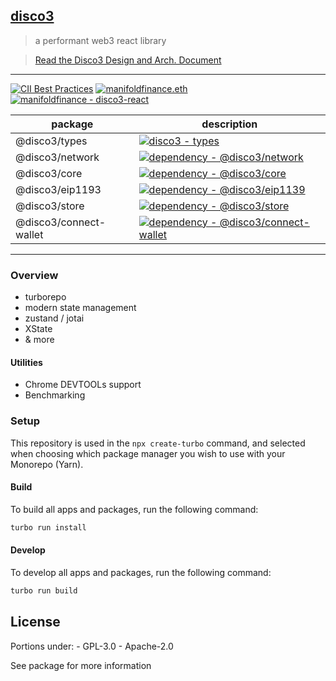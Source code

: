 <!-- VERSION 2022.01.04 -->

## [disco3](https://manifoldfinance.com)

> a performant web3 react library

> [Read the Disco3 Design and Arch. Document](https://github.com/manifoldfinance/disco3-react/blob/master/DISCO3.md)

---

[![CII Best Practices](https://bestpractices.coreinfrastructure.org/projects/5693/badge)](https://bestpractices.coreinfrastructure.org/projects/5693)
[![manifoldfinance.eth](https://img.shields.io/static/v1?label=&message=manifoldfinance.eth&color=black&logo=ethereum&logoColor=white)](https://etherscan.io/enslookup-search?search=manifoldfinance.eth)
[![manifoldfinance - disco3-react](https://img.shields.io/static/v1?label=manifoldfinance&message=disco3-react&color=black&logo=github)](https://github.com/manifoldfinance/disco3-react 'Go to GitHub repo')

| package                | description                                                                                                                                                                                          |
| ---------------------- | ---------------------------------------------------------------------------------------------------------------------------------------------------------------------------------------------------- |
| @disco3/types          | [![disco3 - types](https://img.shields.io/badge/disco3-types-black?logo=typescript&logoColor=white)](#)                                                                                              |
| @disco3/network        | [![dependency - @disco3/network](https://img.shields.io/badge/dependency-%40disco3%2Fnetwork-black?logo=ethereum&logoColor=white)](https://www.npmjs.com/package/@disco3/network)                    |
| @disco3/core           | [![dependency - @disco3/core](https://img.shields.io/badge/dependency-%40disco3%2Fcore-black?logo=react&logoColor=white)](https://www.npmjs.com/package/@disco3/core)                                |
| @disco3/eip1193        | [![dependency - @disco3/eip1139](https://img.shields.io/badge/dependency-%40disco3%2Feip1139-black?logo=ethereum&logoColor=white)](https://www.npmjs.com/package/@disco3/eip1139)                    |
| @disco3/store          | [![dependency - @disco3/store](https://img.shields.io/badge/dependency-%40disco3%2Fstore-black?logo=ethereum&logoColor=white)](https://www.npmjs.com/package/@disco3/store)                          |
| @disco3/connect-wallet | [![dependency - @disco3/connect-wallet](https://img.shields.io/badge/dependency-%40disco3%2Fconnect--wallet-black?logo=react&logoColor=white)](https://www.npmjs.com/package/@disco3/connect-wallet) |

---

### Overview

- turborepo
- modern state management
- zustand / jotai
- XState
- & more

#### Utilities

- Chrome DEVTOOLs support
- Benchmarking

### Setup

This repository is used in the `npx create-turbo` command, and selected when choosing which package
manager you wish to use with your Monorepo (Yarn).

#### Build

To build all apps and packages, run the following command:

```sh
turbo run install
```

#### Develop

To develop all apps and packages, run the following command:

```sh
turbo run build
```

## License

Portions under: - GPL-3.0 - Apache-2.0

See package for more information
